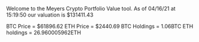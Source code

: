 Welcome to the Meyers Crypto Portfolio Value tool. 
As of 04/16/21 at 15:19:50 our valuation is $131411.43 

BTC Price = $61896.62
 ETH Price = $2440.69
BTC Holdings = 1.06BTC
 ETH holdings = 26.960005962ETH 
